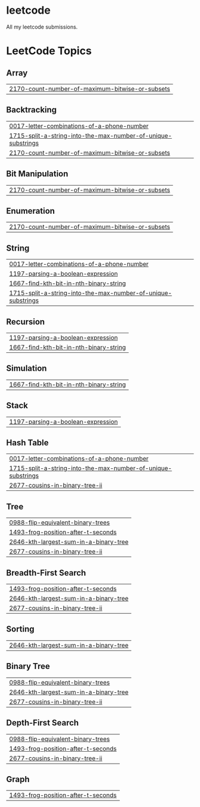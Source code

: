 # leetcode
All my leetcode submissions.

<!---LeetCode Topics Start-->
# LeetCode Topics
## Array
|  |
| ------- |
| [2170-count-number-of-maximum-bitwise-or-subsets](https://github.com/ArjunSahlot/leetcode/tree/master/2170-count-number-of-maximum-bitwise-or-subsets) |
## Backtracking
|  |
| ------- |
| [0017-letter-combinations-of-a-phone-number](https://github.com/ArjunSahlot/leetcode/tree/master/0017-letter-combinations-of-a-phone-number) |
| [1715-split-a-string-into-the-max-number-of-unique-substrings](https://github.com/ArjunSahlot/leetcode/tree/master/1715-split-a-string-into-the-max-number-of-unique-substrings) |
| [2170-count-number-of-maximum-bitwise-or-subsets](https://github.com/ArjunSahlot/leetcode/tree/master/2170-count-number-of-maximum-bitwise-or-subsets) |
## Bit Manipulation
|  |
| ------- |
| [2170-count-number-of-maximum-bitwise-or-subsets](https://github.com/ArjunSahlot/leetcode/tree/master/2170-count-number-of-maximum-bitwise-or-subsets) |
## Enumeration
|  |
| ------- |
| [2170-count-number-of-maximum-bitwise-or-subsets](https://github.com/ArjunSahlot/leetcode/tree/master/2170-count-number-of-maximum-bitwise-or-subsets) |
## String
|  |
| ------- |
| [0017-letter-combinations-of-a-phone-number](https://github.com/ArjunSahlot/leetcode/tree/master/0017-letter-combinations-of-a-phone-number) |
| [1197-parsing-a-boolean-expression](https://github.com/ArjunSahlot/leetcode/tree/master/1197-parsing-a-boolean-expression) |
| [1667-find-kth-bit-in-nth-binary-string](https://github.com/ArjunSahlot/leetcode/tree/master/1667-find-kth-bit-in-nth-binary-string) |
| [1715-split-a-string-into-the-max-number-of-unique-substrings](https://github.com/ArjunSahlot/leetcode/tree/master/1715-split-a-string-into-the-max-number-of-unique-substrings) |
## Recursion
|  |
| ------- |
| [1197-parsing-a-boolean-expression](https://github.com/ArjunSahlot/leetcode/tree/master/1197-parsing-a-boolean-expression) |
| [1667-find-kth-bit-in-nth-binary-string](https://github.com/ArjunSahlot/leetcode/tree/master/1667-find-kth-bit-in-nth-binary-string) |
## Simulation
|  |
| ------- |
| [1667-find-kth-bit-in-nth-binary-string](https://github.com/ArjunSahlot/leetcode/tree/master/1667-find-kth-bit-in-nth-binary-string) |
## Stack
|  |
| ------- |
| [1197-parsing-a-boolean-expression](https://github.com/ArjunSahlot/leetcode/tree/master/1197-parsing-a-boolean-expression) |
## Hash Table
|  |
| ------- |
| [0017-letter-combinations-of-a-phone-number](https://github.com/ArjunSahlot/leetcode/tree/master/0017-letter-combinations-of-a-phone-number) |
| [1715-split-a-string-into-the-max-number-of-unique-substrings](https://github.com/ArjunSahlot/leetcode/tree/master/1715-split-a-string-into-the-max-number-of-unique-substrings) |
| [2677-cousins-in-binary-tree-ii](https://github.com/ArjunSahlot/leetcode/tree/master/2677-cousins-in-binary-tree-ii) |
## Tree
|  |
| ------- |
| [0988-flip-equivalent-binary-trees](https://github.com/ArjunSahlot/leetcode/tree/master/0988-flip-equivalent-binary-trees) |
| [1493-frog-position-after-t-seconds](https://github.com/ArjunSahlot/leetcode/tree/master/1493-frog-position-after-t-seconds) |
| [2646-kth-largest-sum-in-a-binary-tree](https://github.com/ArjunSahlot/leetcode/tree/master/2646-kth-largest-sum-in-a-binary-tree) |
| [2677-cousins-in-binary-tree-ii](https://github.com/ArjunSahlot/leetcode/tree/master/2677-cousins-in-binary-tree-ii) |
## Breadth-First Search
|  |
| ------- |
| [1493-frog-position-after-t-seconds](https://github.com/ArjunSahlot/leetcode/tree/master/1493-frog-position-after-t-seconds) |
| [2646-kth-largest-sum-in-a-binary-tree](https://github.com/ArjunSahlot/leetcode/tree/master/2646-kth-largest-sum-in-a-binary-tree) |
| [2677-cousins-in-binary-tree-ii](https://github.com/ArjunSahlot/leetcode/tree/master/2677-cousins-in-binary-tree-ii) |
## Sorting
|  |
| ------- |
| [2646-kth-largest-sum-in-a-binary-tree](https://github.com/ArjunSahlot/leetcode/tree/master/2646-kth-largest-sum-in-a-binary-tree) |
## Binary Tree
|  |
| ------- |
| [0988-flip-equivalent-binary-trees](https://github.com/ArjunSahlot/leetcode/tree/master/0988-flip-equivalent-binary-trees) |
| [2646-kth-largest-sum-in-a-binary-tree](https://github.com/ArjunSahlot/leetcode/tree/master/2646-kth-largest-sum-in-a-binary-tree) |
| [2677-cousins-in-binary-tree-ii](https://github.com/ArjunSahlot/leetcode/tree/master/2677-cousins-in-binary-tree-ii) |
## Depth-First Search
|  |
| ------- |
| [0988-flip-equivalent-binary-trees](https://github.com/ArjunSahlot/leetcode/tree/master/0988-flip-equivalent-binary-trees) |
| [1493-frog-position-after-t-seconds](https://github.com/ArjunSahlot/leetcode/tree/master/1493-frog-position-after-t-seconds) |
| [2677-cousins-in-binary-tree-ii](https://github.com/ArjunSahlot/leetcode/tree/master/2677-cousins-in-binary-tree-ii) |
## Graph
|  |
| ------- |
| [1493-frog-position-after-t-seconds](https://github.com/ArjunSahlot/leetcode/tree/master/1493-frog-position-after-t-seconds) |
<!---LeetCode Topics End-->